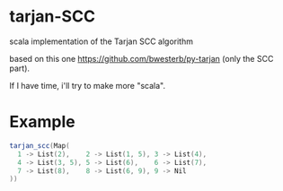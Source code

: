 tarjan-SCC
==========

scala implementation of the Tarjan SCC algorithm

based on this one https://github.com/bwesterb/py-tarjan (only the SCC part).

If I have time, i'll try to make more "scala".

# Example #
```scala
tarjan_scc(Map(
  1 -> List(2),    2 -> List(1, 5), 3 -> List(4),
  4 -> List(3, 5), 5 -> List(6),    6 -> List(7),
  7 -> List(8),    8 -> List(6, 9), 9 -> Nil
))
```